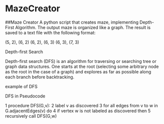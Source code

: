 # MazeCreator

##Maze Creator A python script that creates maze, implementing Depth-First Algorithm. The output maze is organized like a graph. The result is saved to a text file with the following format:

(5, 2), (6, 2)
(6, 2), (6, 3)
(6, 3), (7, 3)

Depth-first Search

Depth-first search (DFS) is an algorithm for traversing or searching tree or graph data structures. One starts at the root (selecting some arbitrary node as the root in the case of a graph) and explores as far as possible along each branch before backtracking.

example of DFS

DFS in Pseudocode

1  procedure DFS(G,v):
2      label v as discovered
3      for all edges from v to w in G.adjacentEdges(v) do
4          if vertex w is not labeled as discovered then
5              recursively call DFS(G,w)
